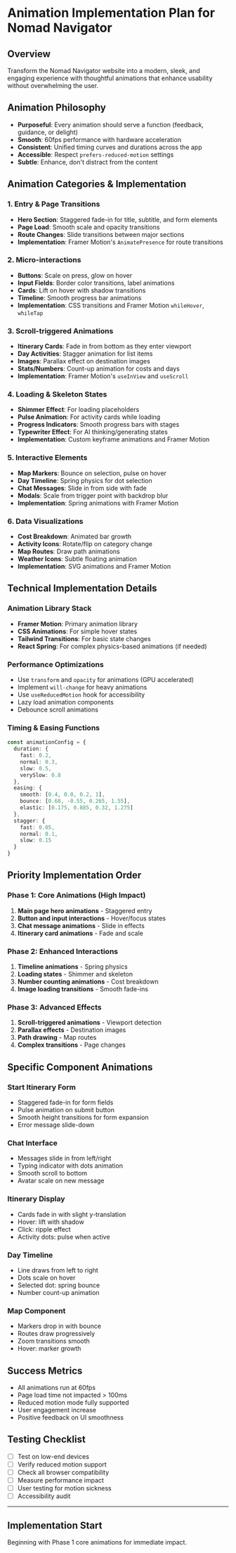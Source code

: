 # Animation Implementation Plan for Nomad Navigator

## Overview
Transform the Nomad Navigator website into a modern, sleek, and engaging experience with thoughtful animations that enhance usability without overwhelming the user.

## Animation Philosophy
- **Purposeful**: Every animation should serve a function (feedback, guidance, or delight)
- **Smooth**: 60fps performance with hardware acceleration
- **Consistent**: Unified timing curves and durations across the app
- **Accessible**: Respect `prefers-reduced-motion` settings
- **Subtle**: Enhance, don't distract from the content

## Animation Categories & Implementation

### 1. **Entry & Page Transitions**
- **Hero Section**: Staggered fade-in for title, subtitle, and form elements
- **Page Load**: Smooth scale and opacity transitions
- **Route Changes**: Slide transitions between major sections
- **Implementation**: Framer Motion's `AnimatePresence` for route transitions

### 2. **Micro-interactions**
- **Buttons**: Scale on press, glow on hover
- **Input Fields**: Border color transitions, label animations
- **Cards**: Lift on hover with shadow transitions
- **Timeline**: Smooth progress bar animations
- **Implementation**: CSS transitions and Framer Motion `whileHover`, `whileTap`

### 3. **Scroll-triggered Animations**
- **Itinerary Cards**: Fade in from bottom as they enter viewport
- **Day Activities**: Stagger animation for list items
- **Images**: Parallax effect on destination images
- **Stats/Numbers**: Count-up animation for costs and days
- **Implementation**: Framer Motion's `useInView` and `useScroll`

### 4. **Loading & Skeleton States**
- **Shimmer Effect**: For loading placeholders
- **Pulse Animation**: For activity cards while loading
- **Progress Indicators**: Smooth progress bars with stages
- **Typewriter Effect**: For AI thinking/generating states
- **Implementation**: Custom keyframe animations and Framer Motion

### 5. **Interactive Elements**
- **Map Markers**: Bounce on selection, pulse on hover
- **Day Timeline**: Spring physics for dot selection
- **Chat Messages**: Slide in from side with fade
- **Modals**: Scale from trigger point with backdrop blur
- **Implementation**: Spring animations with Framer Motion

### 6. **Data Visualizations**
- **Cost Breakdown**: Animated bar growth
- **Activity Icons**: Rotate/flip on category change
- **Map Routes**: Draw path animations
- **Weather Icons**: Subtle floating animation
- **Implementation**: SVG animations and Framer Motion

## Technical Implementation Details

### Animation Library Stack
- **Framer Motion**: Primary animation library
- **CSS Animations**: For simple hover states
- **Tailwind Transitions**: For basic state changes
- **React Spring**: For complex physics-based animations (if needed)

### Performance Optimizations
- Use `transform` and `opacity` for animations (GPU accelerated)
- Implement `will-change` for heavy animations
- Use `useReducedMotion` hook for accessibility
- Lazy load animation components
- Debounce scroll animations

### Timing & Easing Functions
```typescript
const animationConfig = {
  duration: {
    fast: 0.2,
    normal: 0.3,
    slow: 0.5,
    verySlow: 0.8
  },
  easing: {
    smooth: [0.4, 0.0, 0.2, 1],
    bounce: [0.68, -0.55, 0.265, 1.55],
    elastic: [0.175, 0.885, 0.32, 1.275]
  },
  stagger: {
    fast: 0.05,
    normal: 0.1,
    slow: 0.15
  }
}
```

## Priority Implementation Order

### Phase 1: Core Animations (High Impact)
1. **Main page hero animations** - Staggered entry
2. **Button and input interactions** - Hover/focus states
3. **Chat message animations** - Slide in effects
4. **Itinerary card animations** - Fade and scale

### Phase 2: Enhanced Interactions
1. **Timeline animations** - Spring physics
2. **Loading states** - Shimmer and skeleton
3. **Number counting animations** - Cost breakdown
4. **Image loading transitions** - Smooth fade-ins

### Phase 3: Advanced Effects
1. **Scroll-triggered animations** - Viewport detection
2. **Parallax effects** - Destination images
3. **Path drawing** - Map routes
4. **Complex transitions** - Page changes

## Specific Component Animations

### Start Itinerary Form
- Staggered fade-in for form fields
- Pulse animation on submit button
- Smooth height transitions for form expansion
- Error message slide-down

### Chat Interface
- Messages slide in from left/right
- Typing indicator with dots animation
- Smooth scroll to bottom
- Avatar scale on new message

### Itinerary Display
- Cards fade in with slight y-translation
- Hover: lift with shadow
- Click: ripple effect
- Activity dots: pulse when active

### Day Timeline
- Line draws from left to right
- Dots scale on hover
- Selected dot: spring bounce
- Number count-up animation

### Map Component
- Markers drop in with bounce
- Routes draw progressively
- Zoom transitions smooth
- Hover: marker growth

## Success Metrics
- All animations run at 60fps
- Page load time not impacted > 100ms
- Reduced motion mode fully supported
- User engagement increase
- Positive feedback on UI smoothness

## Testing Checklist
- [ ] Test on low-end devices
- [ ] Verify reduced motion support
- [ ] Check all browser compatibility
- [ ] Measure performance impact
- [ ] User testing for motion sickness
- [ ] Accessibility audit

---

## Implementation Start
Beginning with Phase 1 core animations for immediate impact.